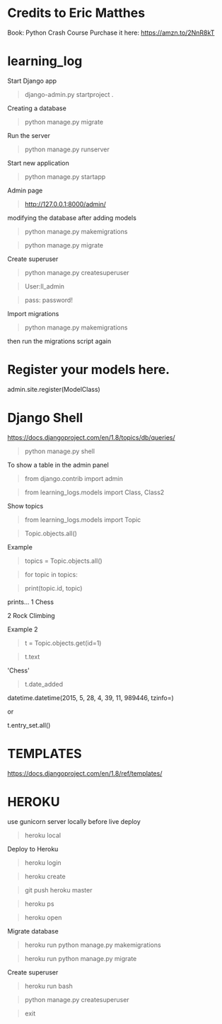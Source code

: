 # Credits to Eric Matthes

Book: Python Crash Course
Purchase it here: https://amzn.to/2NnR8kT

# learning_log

Start Django app

> django-admin.py startproject <projectName> .

Creating a database

> python manage.py migrate

Run the server

> python manage.py runserver <port>

Start new application

> python manage.py startapp <appname>

Admin page

> http://127.0.0.1:8000/admin/

modifying the database after adding models

> python manage.py makemigrations <appName>

> python manage.py migrate

Create superuser

> python manage.py createsuperuser

> User:ll_admin

> pass: password!

Import migrations

> python manage.py makemigrations <appName>

then run the migrations script again

# Register your models here.

admin.site.register(ModelClass)

# Django Shell

https://docs.djangoproject.com/en/1.8/topics/db/queries/

> python manage.py shell

To show a table in the admin panel

> from django.contrib import admin

> from learning_logs.models import Class, Class2

Show topics

> from learning_logs.models import Topic

> Topic.objects.all()

Example

> topics = Topic.objects.all()

> for topic in topics:

>   print(topic.id, topic)

prints...
1 Chess

2 Rock Climbing

Example 2

> t = Topic.objects.get(id=1)

> t.text

'Chess'

> t.date_added

datetime.datetime(2015, 5, 28, 4, 39, 11, 989446, tzinfo=<UTC>)

or

t.entry_set.all()

# TEMPLATES 

https://docs.djangoproject.com/en/1.8/ref/templates/


# HEROKU 

use gunicorn server locally before live deploy

> heroku local

Deploy to Heroku

> heroku login

> heroku create

> git push heroku master

> heroku ps

> heroku open

Migrate database

> heroku run python manage.py makemigrations

> heroku run python manage.py migrate

Create superuser

> heroku run bash

> python manage.py createsuperuser

> exit

